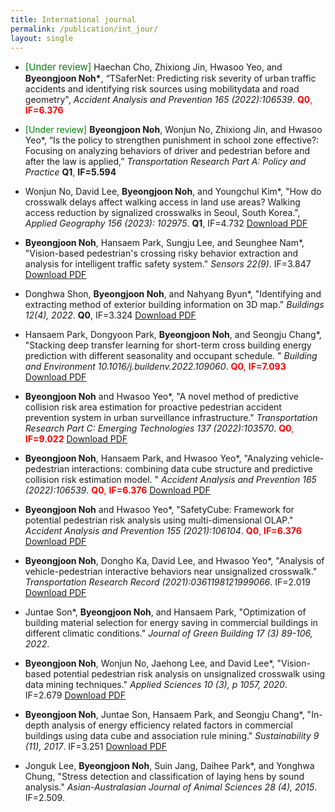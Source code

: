 ```yaml
---
title: International journal
permalink: /publication/int_jour/
layout: single
---
```


- <span style="font-size: 15px; color:green;">[Under review]</span> Haechan Cho, Zhixiong Jin, Hwasoo Yeo, and **Byeongjoon Noh\***, “TSaferNet: Predicting risk severity of urban traffic accidents and identifying risk sources using mobilitydata and road geometry", *Accident Analysis and Prevention 165 (2022):106539*. <span style="color:red;">**Q0**, **IF=6.376**</span>

- <span style="color:green;">[Under review]</span> **Byeongjoon Noh**, Wonjun No, Zhixiong Jin, and Hwasoo Yeo\*, “Is the policy to strengthen punishment in school zone effective?: Focusing on analyzing behaviors of driver and pedestrian before and after the law is applied,” *Transportation Research Part A: Policy and Practice* **Q1**, **IF=5.594**

- Wonjun No, David Lee, **Byeongjoon Noh**, and Youngchul Kim\*, "How do crosswalk delays affect walking access in land use areas? Walking access reduction by signalized crosswalks in Seoul, South Korea.", *Applied Geography 156 (2023): 102975*. **Q1**, IF=4.732 [Download PDF](/assets/papers/int_jour/2023_applied_geo.pdf)

- **Byeongjoon Noh**, Hansaem Park, Sungju Lee, and Seunghee Nam\*, "Vision-based pedestrian's crossing risky behavior extraction and analysis for intelligent traffic safety system." *Sensors 22(9)*. IF=3.847 [Download PDF](/assets/papers/int_jour/2022_sensors.pdf)

- Donghwa Shon, **Byeongjoon Noh**, and Nahyang Byun\*, "Identifying and extracting method of exterior building information on 3D map." *Buildings 12(4), 2022*. **Q0**, IF=3.324 [Download PDF](/assets/papers/int_jour/2022_building.pdf)

- Hansaem Park, Dongyoon Park, **Byeongjoon Noh**, and Seongju Chang*, "Stacking deep transfer learning for short-term cross building energy prediction  with different seasonality and occupant schedule. " *Building and Environment 10.1016/j.buildenv.2022.109060*. <span style="color:red;">**Q0**, **IF=7.093**</span> [Download PDF](/assets/papers/int_jour/2022_buildenv.pdf)

- **Byeongjoon Noh** and Hwasoo Yeo\*, "A novel method of predictive collision risk area estimation for proactive pedestrian accident prevention system in urban surveillance infrastructure." *Transportation Research Part C: Emerging Technologies 137 (2022):103570*. <span style="color:red;">**Q0**, **IF=9.022**</span> [Download PDF](/assets/papers/int_jour/2022_partc.pdf)

- **Byeongjoon Noh**, Hansaem Park, and Hwasoo Yeo\*, "Analyzing vehicle-pedestrian interactions: combining data cube structure and predictive collision risk estimation model. " *Accident Analysis and Prevention 165 (2022):106539*. <span style="color:red;">**Q0**, **IF=6.376**</span> [Download PDF](/assets/papers/int_jour/2022_aap.pdf)

- **Byeongjoon Noh** and Hwasoo Yeo\*,  "SafetyCube: Framework for potential pedestrian risk analysis using multi-dimensional OLAP." *Accident Analysis and Prevention 155 (2021):106104*. <span style="color:red;">**Q0**, **IF=6.376**</span> [Download PDF](/assets/papers/int_jour/2021_aap.pdf)

- **Byeongjoon Noh**, Dongho Ka, David Lee, and Hwasoo Yeo\*, "Analysis of vehicle-pedestrian interactive behaviors near unsignalized crosswalk." *Transportation Research Record (2021):0361198121999066*. IF=2.019 [Download PDF](/assets/papers/int_jour/2021_trr.pdf)

- Juntae Son\*, **Byeongjoon Noh**,  and Hansaem Park, "Optimization of building material selection for energy saving in commercial buildings in different climatic conditions." *Journal of Green Building 17 (3) 89-106, 2022*.  

- **Byeongjoon Noh**, Wonjun No, Jaehong Lee, and David Lee\*, "Vision-based potential pedestrian risk analysis on unsignalized crosswalk using data mining techniques." *Applied Sciences 10 (3), p 1057, 2020*. IF=2.679 [Download PDF](/assets/papers/int_jour/2020_applied_sci.pdf)

- **Byeongjoon Noh**,  Juntae Son, Hansaem Park, and Seongju Chang\*, "In-depth analysis of energy efficiency related factors in commercial buildings using data cube and association rule mining." *Sustainability 9 (11), 2017*. IF=3.251 [Download PDF](/assets/papers/int_jour/2017_sustainability.pdf)

- Jonguk Lee, **Byeongjoon Noh**,  Suin Jang, Daihee Park\*, and Yonghwa Chung, "Stress detection and classification of laying hens by sound analysis." *Asian-Australasian Journal of Animal Sciences 28 (4), 2015*. IF=2.509.  
